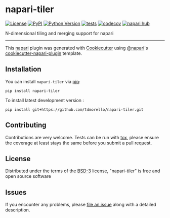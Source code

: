 # napari-tiler

[![License](https://img.shields.io/pypi/l/napari-tiler.svg?color=green)](https://github.com/tdmorello/napari-tiler/raw/main/LICENSE)
[![PyPI](https://img.shields.io/pypi/v/napari-tiler.svg?color=green)](https://pypi.org/project/napari-tiler)
[![Python Version](https://img.shields.io/pypi/pyversions/napari-tiler.svg?color=green)](https://python.org)
[![tests](https://github.com/tdmorello/napari-tiler/workflows/tests/badge.svg)](https://github.com/tdmorello/napari-tiler/actions)
[![codecov](https://codecov.io/gh/tdmorello/napari-tiler/branch/main/graph/badge.svg)](https://codecov.io/gh/tdmorello/napari-tiler)
[![napari hub](https://img.shields.io/endpoint?url=https://api.napari-hub.org/shields/napari-tiler)](https://napari-hub.org/plugins/napari-tiler)

N-dimensional tiling and merging support for napari

----------------------------------

This [napari] plugin was generated with [Cookiecutter] using [@napari]'s [cookiecutter-napari-plugin] template.

<!--
Don't miss the full getting started guide to set up your new package:
https://github.com/napari/cookiecutter-napari-plugin#getting-started

and review the napari docs for plugin developers:
https://napari.org/plugins/stable/index.html
-->

## Installation

You can install `napari-tiler` via [pip]:

    pip install napari-tiler



To install latest development version :

    pip install git+https://github.com/tdmorello/napari-tiler.git


## Contributing

Contributions are very welcome. Tests can be run with [tox], please ensure
the coverage at least stays the same before you submit a pull request.

## License

Distributed under the terms of the [BSD-3] license,
"napari-tiler" is free and open source software

## Issues

If you encounter any problems, please [file an issue] along with a detailed description.

[napari]: https://github.com/napari/napari
[Cookiecutter]: https://github.com/audreyr/cookiecutter
[@napari]: https://github.com/napari
[MIT]: http://opensource.org/licenses/MIT
[BSD-3]: http://opensource.org/licenses/BSD-3-Clause
[GNU GPL v3.0]: http://www.gnu.org/licenses/gpl-3.0.txt
[GNU LGPL v3.0]: http://www.gnu.org/licenses/lgpl-3.0.txt
[Apache Software License 2.0]: http://www.apache.org/licenses/LICENSE-2.0
[Mozilla Public License 2.0]: https://www.mozilla.org/media/MPL/2.0/index.txt
[cookiecutter-napari-plugin]: https://github.com/napari/cookiecutter-napari-plugin

[file an issue]: https://github.com/tdmorello/napari-tiler/issues

[napari]: https://github.com/napari/napari
[tox]: https://tox.readthedocs.io/en/latest/
[pip]: https://pypi.org/project/pip/
[PyPI]: https://pypi.org/
